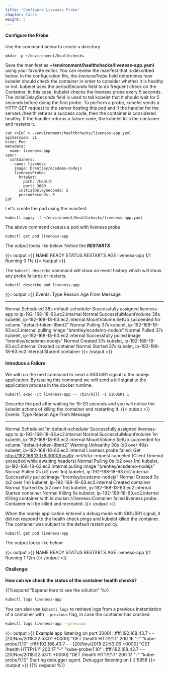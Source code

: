 ```yaml
---
title: "Configure Liveness Probe"
chapter: false
weight: 5
---
```


#### Configure the Probe


Use the command below to create a directory

```
mkdir -p ~/environment/healthchecks
```

Save the manifest as **~/environment/healthchecks/liveness-app.yaml** using your favorite editor. You can review the manifest that is described below. In the configuration file, the *livenessProbe* field determines how kubelet should check the container in order to consider whether it is healthy or not. kubelet uses the periodSeconds field to do frequent check on the Container. In this case, kubelet checks the liveness probe every 5 seconds. The initialDelaySeconds field is used to tell kubelet that it should wait for 5 seconds before doing the first probe. To perform a probe, kubelet sends a HTTP GET request to the server hosting this pod and if the handler for the servers /health returns a success code, then the container is considered healthy. If the handler returns a failure code, the kubelet kills the container and restarts it.

```
cat <<EoF > ~/environment/healthchecks/liveness-app.yaml
apiVersion: v1
kind: Pod
metadata:
  name: liveness-app
spec:
  containers:
  - name: liveness
    image: brentley/ecsdemo-nodejs
    livenessProbe:
      httpGet:
        path: /health
        port: 3000
      initialDelaySeconds: 5
      periodSeconds: 5
EoF
```

Let's create the pod using the manifest:

```
kubectl apply -f ~/environment/healthchecks/liveness-app.yaml
```

The above command creates a pod with liveness probe.

```
kubectl get pod liveness-app
```
The output looks like below. Notice the ***RESTARTS***

{{< output >}}
NAME           READY     STATUS    RESTARTS   AGE
liveness-app   1/1       Running   0          11s
{{< /output >}}

The `kubectl describe` command will show an event history which will show any probe failures or restarts.
```bash
kubectl describe pod liveness-app
```

{{< output >}}
Events:
  Type    Reason                 Age   From                                    Message
  ----    ------                 ----  ----                                    -------
  Normal  Scheduled              38s   default-scheduler                       Successfully assigned liveness-app to ip-192-168-18-63.ec2.internal
  Normal  SuccessfulMountVolume  38s   kubelet, ip-192-168-18-63.ec2.internal  MountVolume.SetUp succeeded for volume "default-token-8bmt2"
  Normal  Pulling                37s   kubelet, ip-192-168-18-63.ec2.internal  pulling image "brentley/ecsdemo-nodejs"
  Normal  Pulled                 37s   kubelet, ip-192-168-18-63.ec2.internal  Successfully pulled image "brentley/ecsdemo-nodejs"
  Normal  Created                37s   kubelet, ip-192-168-18-63.ec2.internal  Created container
  Normal  Started                37s   kubelet, ip-192-168-18-63.ec2.internal  Started container
{{< /output >}}

#### Introduce a Failure
We will run the next command to send a SIGUSR1 signal to the nodejs application. By issuing this command we will send a kill signal to the application process in the docker runtime.

```
kubectl exec -it liveness-app -- /bin/kill -s SIGUSR1 1
```

Describe the pod after waiting for 15-20 seconds and you will notice the kubelet actions of killing the container and restarting it. 
{{< output >}}
Events:
  Type     Reason                 Age                From                                    Message
  ----     ------                 ----               ----                                    -------
  Normal   Scheduled              1m                 default-scheduler                       Successfully assigned liveness-app to ip-192-168-18-63.ec2.internal
  Normal   SuccessfulMountVolume  1m                 kubelet, ip-192-168-18-63.ec2.internal  MountVolume.SetUp succeeded for volume "default-token-8bmt2"
  Warning  Unhealthy              30s (x3 over 40s)  kubelet, ip-192-168-18-63.ec2.internal  Liveness probe failed: Get http://192.168.13.176:3000/health: net/http: request canceled (Client.Timeout exceeded while awaiting headers)
  Normal   Pulling                0s (x2 over 1m)    kubelet, ip-192-168-18-63.ec2.internal  pulling image "brentley/ecsdemo-nodejs"
  Normal   Pulled                 0s (x2 over 1m)    kubelet, ip-192-168-18-63.ec2.internal  Successfully pulled image "brentley/ecsdemo-nodejs"
  Normal   Created                0s (x2 over 1m)    kubelet, ip-192-168-18-63.ec2.internal  Created container
  Normal   Started                0s (x2 over 1m)    kubelet, ip-192-168-18-63.ec2.internal  Started container
  Normal   Killing                0s                 kubelet, ip-192-168-18-63.ec2.internal  Killing container with id docker://liveness:Container failed liveness probe.. Container will be killed and recreated.
{{< /output >}}

When the nodejs application entered a debug mode with SIGUSR1 signal, it did not respond to the health check pings and kubelet killed the container. The container was subject to the default restart policy.

```
kubectl get pod liveness-app
```

The output looks like below:

{{< output >}}
NAME           READY     STATUS    RESTARTS   AGE
liveness-app   1/1       Running   1          12m
{{< /output >}}

#### Challenge:
**How can we check the status of the container health checks?**

{{%expand "Expand here to see the solution" %}}
```bash
kubectl logs liveness-app
```
You can also use `kubectl logs` to retrieve logs from a previous instantiation of a container with `--previous` flag, in case the container has crashed
```bash
kubectl logs liveness-app --previous
```
{{< output >}}
<Output omitted>
Example app listening on port 3000!
::ffff:192.168.43.7 - - [20/Nov/2018:22:53:01 +0000] "GET /health HTTP/1.1" 200 16 "-" "kube-probe/1.10"
::ffff:192.168.43.7 - - [20/Nov/2018:22:53:06 +0000] "GET /health HTTP/1.1" 200 17 "-" "kube-probe/1.10"
::ffff:192.168.43.7 - - [20/Nov/2018:22:53:11 +0000] "GET /health HTTP/1.1" 200 17 "-" "kube-probe/1.10"
Starting debugger agent.
Debugger listening on [::]:5858
{{< /output >}}
{{% /expand %}}
